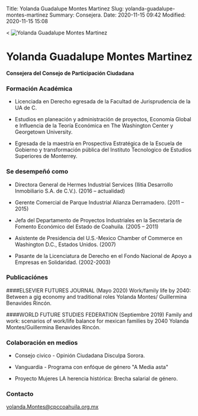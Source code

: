 Title: Yolanda Guadalupe Montes Martinez
Slug: yolanda-guadalupe-montes-martinez
Summary: Consejera.
Date: 2020-11-15 09:42
Modified: 2020-11-15 15:08

<
<img class="img-fluid" src="cpc-ygmm.jpg" alt="Yolanda Guadalupe Montes Martinez">

# Yolanda Guadalupe Montes Martinez

**Consejera del Consejo de Participación Ciudadana**

### Formación Académica

* Licenciada en Derecho egresada de la Facultad de Jurisprudencia de la UA de C. 

* Estudios en planeación y administración de proyectos, Economía Global e Influencia de la Teoría Económica en The Washington Center y Georgetown University. 

* Egresada de la maestría en Prospectiva Estratégica de la Escuela de Gobierno y transformación pública del Instituto Tecnologico de Estudios Superiores de Monterrey.

### Se desempeñó como

* Directora General de Hermes Industrial Services (Ilitia Desarrollo Inmobiliario S.A. de C.V.).  (2016 – actualidad)

* Gerente Comercial de Parque Industrial Alianza Derramadero. (2011 – 2015)

* Jefa del Departamento de Proyectos Industriales en la Secretaría de Fomento Económico del Estado de Coahuila. (2005 –  2011)

* Asistente de Presidencia del U.S.-Mexico Chamber of Commerce en Washington D.C., Estados Unidos. (2007)

* Pasante de la Licenciatura de Derecho en el Fondo Nacional de Apoyo a Empresas en Solidaridad. (2002-2003) 

### Publicaciónes

####ELSEVIER FUTURES JOURNAL  (Mayo 2020)
Work/family life by 2040: Between a gig economy and traditional roles Yolanda Montes/ Guillermina Benavides Rincón.

####WORLD FUTURE STUDIES FEDERATION  (Septiembre 2019)
Family and work: scenarios of work/life balance for mexican families by 2040 Yolanda Montes/Guillermina Benavides Rincón.

### Colaboración en medios

* Consejo civico - Opinión Ciudadana
Disculpa Sorora.

* Vanguardia - Programa con enfóque de género "A Media asta"

* Proyecto Mujeres
LA herencia histórica: Brecha salarial de género.


### Contacto

<yolanda.Montes@cpccoahuila.org.mx>
